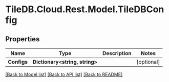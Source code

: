 
# TileDB.Cloud.Rest.Model.TileDBConfig

## Properties

Name | Type | Description | Notes
------------ | ------------- | ------------- | -------------
**Configs** | **Dictionary&lt;string, string&gt;** |  | [optional] 

[[Back to Model list]](../README.md#documentation-for-models)
[[Back to API list]](../README.md#documentation-for-api-endpoints)
[[Back to README]](../README.md)

